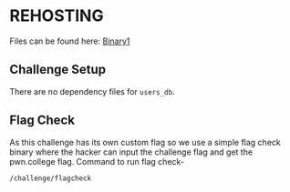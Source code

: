 # REHOSTING

Files can be found here: [Binary1](https://github.com/zst-ctf/neverlanctf-2019-writeups/tree/master/Solved/Binary_1)

## Challenge Setup
There are no dependency files for `users_db`.

## Flag Check

As this challenge has its own custom flag so we use a simple flag check binary where the hacker can input the challenge flag and get the pwn.college flag. Command to run flag check-
```
/challenge/flagcheck
```